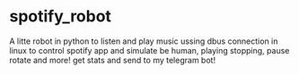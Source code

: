 # spotify_robot
A litte robot in python to listen and play music
ussing dbus connection in linux to control spotify app
and simulate be human, playing stopping, pause rotate and more!
get stats and send to my telegram bot!
